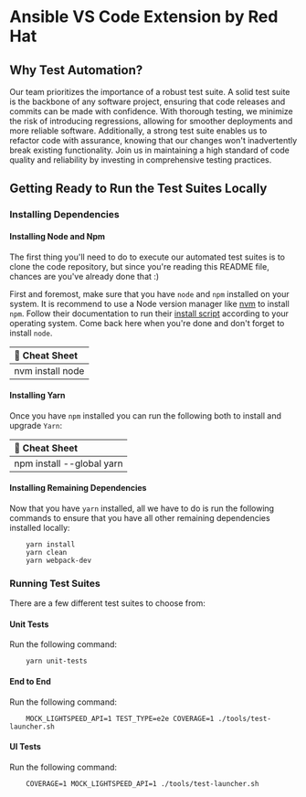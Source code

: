 # Ansible VS Code Extension by Red Hat

## Why Test Automation?

Our team prioritizes the importance of a robust test suite. A solid test suite
is the backbone of any software project, ensuring that code releases and commits
can be made with confidence. With thorough testing, we minimize the risk of
introducing regressions, allowing for smoother deployments and more reliable
software. Additionally, a strong test suite enables us to refactor code with
assurance, knowing that our changes won't inadvertently break existing
functionality. Join us in maintaining a high standard of code quality and
reliability by investing in comprehensive testing practices.

## Getting Ready to Run the Test Suites Locally

### Installing Dependencies

#### Installing Node and Npm

The first thing you'll need to do to execute our automated test suites is to
clone the code repository, but since you're reading this README file, chances
are you've already done that :)

First and foremost, make sure that you have `node` and `npm` installed on your
system. It is recommend to use a Node version manager like
[nvm](https://github.com/nvm-sh/nvm) to install `npm`. Follow their
documentation to run their
[install script](https://github.com/nvm-sh/nvm?tab=readme-ov-file#installing-and-updating)
according to your operating system. Come back here when you're done and don't
forget to install `node`.

| :memo: Cheat Sheet |
| :----------------- |
| nvm install node   |

#### Installing Yarn

Once you have `npm` installed you can run the following both to install and
upgrade `Yarn`:

| :memo: Cheat Sheet        |
| :------------------------ |
| npm install --global yarn |

#### Installing Remaining Dependencies

Now that you have `yarn` installed, all we have to do is run the following
commands to ensure that you have all other remaining dependencies installed
locally:

```shell
    yarn install
    yarn clean
    yarn webpack-dev
```

### Running Test Suites

There are a few different test suites to choose from:

#### Unit Tests

Run the following command:

```shell
    yarn unit-tests
```

#### End to End

Run the following command:

```shell
    MOCK_LIGHTSPEED_API=1 TEST_TYPE=e2e COVERAGE=1 ./tools/test-launcher.sh
```

#### UI Tests

Run the following command:

```shell
    COVERAGE=1 MOCK_LIGHTSPEED_API=1 ./tools/test-launcher.sh
```
